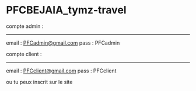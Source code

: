 # PFCBEJAIA_tymz-travel

compte admin : 
______________

email : PFCadmin@gmail.com
pass  : PFCadmin


compte client :
______________

email : PFCclient@gmail.com
pass  : PFCclient

ou tu peux inscrit sur le site

